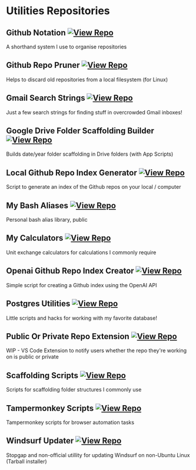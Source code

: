 # Utilities Repositories

## Github Notation [![View Repo](https://img.shields.io/badge/view-repo-green)](https://github.com/danielrosehill/Github-Notation)
A shorthand system I use to organise repositories

## Github Repo Pruner [![View Repo](https://img.shields.io/badge/view-repo-green)](https://github.com/danielrosehill/Github-Repo-Pruner)
Helps to discard old repositories from a local filesystem (for Linux)

## Gmail Search Strings [![View Repo](https://img.shields.io/badge/view-repo-green)](https://github.com/danielrosehill/Gmail-Search-Strings)
Just a few search strings for finding stuff in overcrowded Gmail inboxes!

## Google Drive Folder Scaffolding Builder [![View Repo](https://img.shields.io/badge/view-repo-green)](https://github.com/danielrosehill/Google-Drive-Folder-Scaffolding-Builder)
Builds date/year folder scaffolding in Drive folders (with App Scripts)

## Local Github Repo Index Generator [![View Repo](https://img.shields.io/badge/view-repo-green)](https://github.com/danielrosehill/Local-Github-Repo-Index-Generator)
Script to generate an index of the Github repos on your local / computer

## My Bash Aliases [![View Repo](https://img.shields.io/badge/view-repo-green)](https://github.com/danielrosehill/My-Bash-Aliases)
Personal bash alias library, public

## My Calculators [![View Repo](https://img.shields.io/badge/view-repo-green)](https://github.com/danielrosehill/My-Calculators)
Unit exchange calculators for calculations I commonly require

## Openai Github Repo Index Creator [![View Repo](https://img.shields.io/badge/view-repo-green)](https://github.com/danielrosehill/OpenAI-Github-Repo-Index-Creator)
Simple script for creating a Github index using the OpenAI API

## Postgres Utilities [![View Repo](https://img.shields.io/badge/view-repo-green)](https://github.com/danielrosehill/Postgres-Utilities)
Little scripts and hacks for working with my favorite database!

## Public Or Private Repo Extension [![View Repo](https://img.shields.io/badge/view-repo-green)](https://github.com/danielrosehill/Public-Or-Private-Repo-Extension)
WIP - VS Code Extension to notify users whether the repo they're working on is public or private

## Scaffolding Scripts [![View Repo](https://img.shields.io/badge/view-repo-green)](https://github.com/danielrosehill/Scaffolding-Scripts)
Scripts for scaffolding folder structures I commonly use

## Tampermonkey Scripts [![View Repo](https://img.shields.io/badge/view-repo-green)](https://github.com/danielrosehill/Tampermonkey-Scripts)
Tampermonkey scripts for browser automation tasks

## Windsurf Updater [![View Repo](https://img.shields.io/badge/view-repo-green)](https://github.com/danielrosehill/Windsurf-Updater)
Stopgap and non-official utillity for updating Windsurf on non-Ubuntu Linux (Tarball installer)

